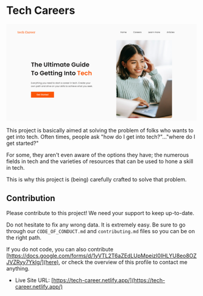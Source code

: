 #  Tech Careers

![Design preview for the Space tourism website coding challenge](./assets/screenshot.png)

This project is basically aimed at solving the problem of folks who wants to get into tech. 
Often times, people ask "how do I get into tech?"..."where do I get started?"

For some, they aren't even aware of the options they have; the numerous fields in tech and the varieties of 
resources that can be used to hone a skill in tech. 

This is why this project is (being) carefully crafted to solve that problem.

## Contribution

Please contribute to this project! We need your support to keep up-to-date. 

Do not hesitate to fix any wrong data. It is extremely easy. Be sure to go through our `CODE_OF_CONDUCT.md`
and `contributing.md` files so you can be on the right path.


If you do not code, you can also contribute [https://docs.google.com/forms/d/1yVTL2T6aZEdLUpMpeizI0IHLYU8eo8OZJVZRyy7YkIg/](here), or check the overview of this profile to contact me anything.


- Live Site URL: [https://tech-career.netlify.app/](https://tech-career.netlify.app/)



